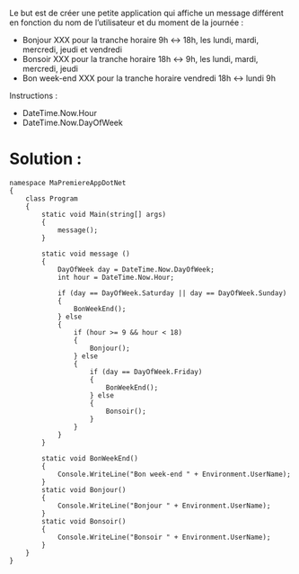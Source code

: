 Le but est de créer une petite application qui affiche un message différent en fonction du nom de l’utilisateur et du moment de la journée :
* Bonjour XXX pour la tranche horaire 9h <-> 18h, les lundi, mardi, mercredi, jeudi et vendredi
* Bonsoir XXX pour la tranche horaire 18h <-> 9h, les lundi, mardi, mercredi, jeudi
* Bon week-end XXX pour la tranche horaire vendredi 18h <-> lundi 9h

Instructions :
* DateTime.Now.Hour
* DateTime.Now.DayOfWeek

# Solution :

```
namespace MaPremiereAppDotNet
{
    class Program
    {
        static void Main(string[] args)
        {
            message();
        }

        static void message ()
        {
            DayOfWeek day = DateTime.Now.DayOfWeek;
            int hour = DateTime.Now.Hour;

            if (day == DayOfWeek.Saturday || day == DayOfWeek.Sunday)
            {
                BonWeekEnd();
            } else
            {
                if (hour >= 9 && hour < 18)
                {
                    Bonjour();
                } else
                {
                    if (day == DayOfWeek.Friday)
                    {
                        BonWeekEnd();
                    } else
                    {
                        Bonsoir();
                    }
                }
            }
        }

        static void BonWeekEnd()
        {
            Console.WriteLine("Bon week-end " + Environment.UserName);
        }
        static void Bonjour()
        {
            Console.WriteLine("Bonjour " + Environment.UserName);
        }
        static void Bonsoir()
        {
            Console.WriteLine("Bonsoir " + Environment.UserName);
        }
    }
}

```